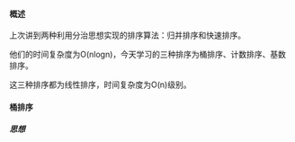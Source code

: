 #### 概述

上次讲到两种利用分治思想实现的排序算法：归并排序和快速排序。

他们的时间复杂度为O(nlogn)，今天学习的三种排序为桶排序、计数排序、基数排序。

这三种排序都为线性排序，时间复杂度为O(n)级别。

#### 桶排序

##### 思想


